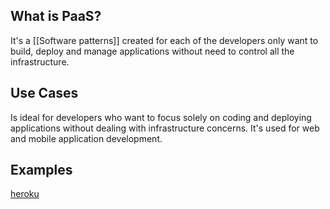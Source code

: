 
## What is PaaS?

It's a [[Software patterns]] created for each of the developers only want to build, deploy and manage applications without need to control all the infrastructure. 

## Use Cases

Is ideal for developers who want to focus solely on coding and deploying applications without dealing with infrastructure concerns. It's used for web and mobile application development.
## Examples

[heroku](https://www.heroku.com/)
